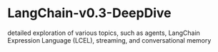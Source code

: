 # LangChain-v0.3-DeepDive
detailed exploration of various topics, such as agents, LangChain Expression Language (LCEL), streaming, and conversational memory
